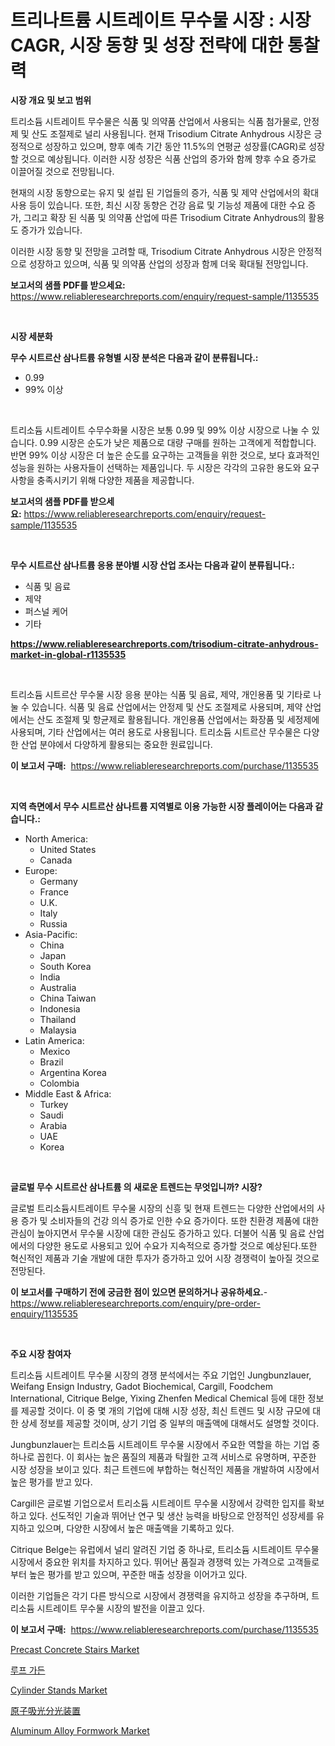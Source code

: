 <p><h1>트리나트륨 시트레이트 무수물 시장 : 시장 CAGR, 시장 동향 및 성장 전략에 대한 통찰력</h1></p><p><strong>시장 개요 및 보고 범위</strong></p>
<p><p>트리소듐 시트레이트 무수물은 식품 및 의약품 산업에서 사용되는 식품 첨가물로, 안정제 및 산도 조절제로 널리 사용됩니다. 현재 Trisodium Citrate Anhydrous 시장은 긍정적으로 성장하고 있으며, 향후 예측 기간 동안 11.5%의 연평균 성장률(CAGR)로 성장할 것으로 예상됩니다. 이러한 시장 성장은 식품 산업의 증가와 함께 향후 수요 증가로 이끌어질 것으로 전망됩니다.</p><p>현재의 시장 동향으로는 유지 및 설립 된 기업들의 증가, 식품 및 제약 산업에서의 확대 사용 등이 있습니다. 또한, 최신 시장 동향은 건강 음료 및 기능성 제품에 대한 수요 증가, 그리고 확장 된 식품 및 의약품 산업에 따른 Trisodium Citrate Anhydrous의 활용도 증가가 있습니다.</p><p>이러한 시장 동향 및 전망을 고려할 때, Trisodium Citrate Anhydrous 시장은 안정적으로 성장하고 있으며, 식품 및 의약품 산업의 성장과 함께 더욱 확대될 전망입니다.</p></p>
<p><strong>보고서의 샘플 PDF를 받으세요:</strong> <a href="https://www.reliableresearchreports.com/enquiry/request-sample/1135535">https://www.reliableresearchreports.com/enquiry/request-sample/1135535</a></p>
<p>&nbsp;</p>
<p><strong>시장 세분화</strong></p>
<p><strong>무수 시트르산 삼나트륨 유형별 시장 분석은 다음과 같이 분류됩니다.:</strong></p>
<p><ul><li>0.99</li><li>99% 이상</li></ul></p>
<p>&nbsp;</p>
<p><p>트리소듐 시트레이트 수무수화물 시장은 보통 0.99 및 99% 이상 시장으로 나눌 수 있습니다. 0.99 시장은 순도가 낮은 제품으로 대량 구매를 원하는 고객에게 적합합니다. 반면 99% 이상 시장은 더 높은 순도를 요구하는 고객들을 위한 것으로, 보다 효과적인 성능을 원하는 사용자들이 선택하는 제품입니다. 두 시장은 각각의 고유한 용도와 요구사항을 충족시키기 위해 다양한 제품을 제공합니다.</p></p>
<p><strong>보고서의 샘플 PDF를 받으세요:</strong>&nbsp;<a href="https://www.reliableresearchreports.com/enquiry/request-sample/1135535">https://www.reliableresearchreports.com/enquiry/request-sample/1135535</a></p>
<p>&nbsp;</p>
<p><strong> 무수 시트르산 삼나트륨 응용 분야별 시장 산업 조사는 다음과 같이 분류됩니다.:</strong></p>
<p><ul><li>식품 및 음료</li><li>제약</li><li>퍼스널 케어</li><li>기타</li></ul></p>
<p><strong><a href="https://www.reliableresearchreports.com/trisodium-citrate-anhydrous-market-in-global-r1135535">https://www.reliableresearchreports.com/trisodium-citrate-anhydrous-market-in-global-r1135535</a></strong></p>
<p>&nbsp;</p>
<p><p>트리소듐 시트르산 무수물 시장 응용 분야는 식품 및 음료, 제약, 개인용품 및 기타로 나눌 수 있습니다. 식품 및 음료 산업에서는 안정제 및 산도 조절제로 사용되며, 제약 산업에서는 산도 조절제 및 항균제로 활용됩니다. 개인용품 산업에서는 화장품 및 세정제에 사용되며, 기타 산업에서는 여러 용도로 사용됩니다. 트리소듐 시트르산 무수물은 다양한 산업 분야에서 다양하게 활용되는 중요한 원료입니다.</p></p>
<p><strong>이 보고서 구매:</strong>&nbsp; <a href="https://www.reliableresearchreports.com/purchase/1135535">https://www.reliableresearchreports.com/purchase/1135535</a></p>
<p>&nbsp;</p>
<p><strong>지역 측면에서 무수 시트르산 삼나트륨 지역별로 이용 가능한 시장 플레이어는 다음과 같습니다.:</strong></p>
<p><ul>
    <li>
        North America:
        <ul>
            <li>United States</li>
            <li>Canada</li>
        </ul>
    </li>
    <li>
        Europe:
        <ul>
            <li>Germany</li>
            <li>France</li>
            <li>U.K.</li>
            <li>Italy</li>
            <li>Russia</li>
        </ul>
    </li>
    <li>
        Asia-Pacific:
        <ul>
            <li>China</li>
            <li>Japan</li>
            <li>South Korea</li>
            <li>India</li>
            <li>Australia</li>
            <li>China Taiwan</li>
            <li>Indonesia</li>
            <li>Thailand</li>
            <li>Malaysia</li>
        </ul>
    </li>
    <li>
        Latin America:
        <ul>
            <li>Mexico</li>
            <li>Brazil</li>
            <li>Argentina Korea</li>
            <li>Colombia</li>
        </ul>
    </li>
    <li>
        Middle East & Africa:
        <ul>
            <li>Turkey</li>
            <li>Saudi</li>
            <li>Arabia</li>
            <li>UAE</li>
            <li>Korea</li>
        </ul>
    </li>
    </ul></p>
<p>&nbsp;</p>
<p><strong>글로벌 무수 시트르산 삼나트륨 의 새로운 트렌드는 무엇입니까? 시장?</strong></p>
<p><p>글로벌 트리소듐시트레이트 무수물 시장의 신흥 및 현재 트렌드는 다양한 산업에서의 사용 증가 및 소비자들의 건강 의식 증가로 인한 수요 증가이다. 또한 친환경 제품에 대한 관심이 높아지면서 무수물 시장에 대한 관심도 증가하고 있다. 더불어 식품 및 음료 산업에서의 다양한 용도로 사용되고 있어 수요가 지속적으로 증가할 것으로 예상된다.또한 혁신적인 제품과 기술 개발에 대한 투자가 증가하고 있어 시장 경쟁력이 높아질 것으로 전망된다.</p></p>
<p><strong>이 보고서를 구매하기 전에 궁금한 점이 있으면 문의하거나 공유하세요.</strong>- <a href="https://www.reliableresearchreports.com/enquiry/pre-order-enquiry/1135535">https://www.reliableresearchreports.com/enquiry/pre-order-enquiry/1135535</a></p>
<p>&nbsp;</p>
<p><strong>주요 시장 참여자</strong></p>
<p><p>트리소듐 시트레이트 무수물 시장의 경쟁 분석에서는 주요 기업인 Jungbunzlauer, Weifang Ensign Industry, Gadot Biochemical, Cargill, Foodchem International, Citrique Belge, Yixing Zhenfen Medical Chemical 등에 대한 정보를 제공할 것이다. 이 중 몇 개의 기업에 대해 시장 성장, 최신 트렌드 및 시장 규모에 대한 상세 정보를 제공할 것이며, 상기 기업 중 일부의 매출액에 대해서도 설명할 것이다.</p><p>Jungbunzlauer는 트리소듐 시트레이트 무수물 시장에서 주요한 역할을 하는 기업 중 하나로 꼽힌다. 이 회사는 높은 품질의 제품과 탁월한 고객 서비스로 유명하며, 꾸준한 시장 성장을 보이고 있다. 최근 트렌드에 부합하는 혁신적인 제품을 개발하여 시장에서 높은 평가를 받고 있다.</p><p>Cargill은 글로벌 기업으로서 트리소듐 시트레이트 무수물 시장에서 강력한 입지를 확보하고 있다. 선도적인 기술과 뛰어난 연구 및 생산 능력을 바탕으로 안정적인 성장세를 유지하고 있으며, 다양한 시장에서 높은 매출액을 기록하고 있다.</p><p>Citrique Belge는 유럽에서 널리 알려진 기업 중 하나로, 트리소듐 시트레이트 무수물 시장에서 중요한 위치를 차지하고 있다. 뛰어난 품질과 경쟁력 있는 가격으로 고객들로부터 높은 평가를 받고 있으며, 꾸준한 매출 성장을 이어가고 있다.</p><p>이러한 기업들은 각기 다른 방식으로 시장에서 경쟁력을 유지하고 성장을 추구하며, 트리소듐 시트레이트 무수물 시장의 발전을 이끌고 있다.</p></p>
<p><strong>이 보고서 구매:</strong>&nbsp;&nbsp;<a href="https://www.reliableresearchreports.com/purchase/1135535">https://www.reliableresearchreports.com/purchase/1135535</a></p>
<p><p><a href="https://issuu.com/reportprime-2/docs/precast-concrete-stairs-market-size-2030.pptx">Precast Concrete Stairs Market</a></p><p><a href="https://github.com/GabrielBlanda5656/Market-Research-Report-List-1/blob/main/898141926745.md">루프 가든</a></p><p><a href="https://github.com/ChiragRp1/Market-Research-Report-List-4/blob/main/cylinder-stands-market.md">Cylinder Stands Market</a></p><p><a href="https://github.com/EstelWisozk1/Market-Research-Report-List-1/blob/main/382049729066.md">原子吸光分光装置</a></p><p><a href="https://issuu.com/reportprime-2/docs/aluminum-alloy-formwork-market-size-2030.pptx">Aluminum Alloy Formwork Market</a></p></p>